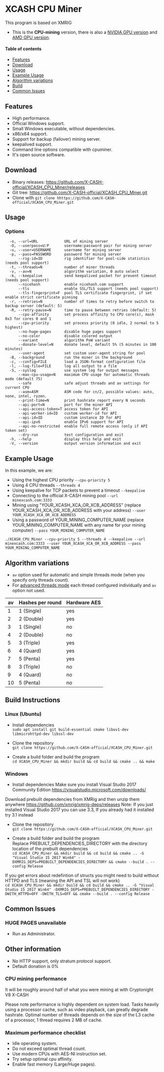 # XCASH CPU Miner

This program is based on XMRIG
* This is the **CPU-mining** version, there is also a [NVIDIA GPU version](https://github.com/X-CASH-official/XCASH_Nvidia_Miner) and [AMD GPU version](https://github.com/X-CASH-official/XCASH_AMD_Miner).

#### Table of contents
* [Features](#features)
* [Download](#download)
* [Usage](#usage)
* [Example Usage](#example-usage)
* [Algorithm variations](#algorithm-variations)
* [Build](#build-instructions)
* [Common Issues](#common-issues)

## Features
* High performance.
* Official Windows support.
* Small Windows executable, without dependencies.
* x86/x64 support.
* Support for backup (failover) mining server.
* keepalived support.
* Command line options compatible with cpuminer.
* It's open source software.

## Download
* Binary releases: https://github.com/X-CASH-official/XCASH_CPU_Miner/releases
* Git tree: https://github.com/X-CASH-official/XCASH_CPU_Miner.git
* Clone with `git clone hhttps://github.com/X-CASH-official/XCASH_CPU_Miner.git`

## Usage

### Options
```
  -o, --url=URL            URL of mining server
  -O, --userpass=U:P       username:password pair for mining server
  -u, --user=USERNAME      username for mining server
  -p, --pass=PASSWORD      password for mining server
      --rig-id=ID          rig identifier for pool-side statistics (needs pool support)
  -t, --threads=N          number of miner threads
  -v, --av=N               algorithm variation, 0 auto select
  -k, --keepalive          send keepalived packet for prevent timeout (needs pool support)
      --nicehash           enable nicehash.com support
      --tls                enable SSL/TLS support (needs pool support)
      --tls-fingerprint=F  pool TLS certificate fingerprint, if set enable strict certificate pinning
  -r, --retries=N          number of times to retry before switch to backup server (default: 5)
  -R, --retry-pause=N      time to pause between retries (default: 5)
      --cpu-affinity       set process affinity to CPU core(s), mask 0x3 for cores 0 and 1
      --cpu-priority       set process priority (0 idle, 2 normal to 5 highest)
      --no-huge-pages      disable huge pages support
      --no-color           disable colored output
      --variant            algorithm PoW variant
      --donate-level=N     donate level, default 5% (5 minutes in 100 minutes)
      --user-agent         set custom user-agent string for pool
  -B, --background         run the miner in the background
  -c, --config=FILE        load a JSON-format configuration file
  -l, --log-file=FILE      log all output to a file
  -S, --syslog             use system log for output messages
      --max-cpu-usage=N    maximum CPU usage for automatic threads mode (default 75)
      --safe               safe adjust threads and av settings for current CPU
      --asm=ASM            ASM code for cn/2, possible values: auto, none, intel, ryzen.
      --print-time=N       print hashrate report every N seconds
      --api-port=N         port for the miner API
      --api-access-token=T access token for API
      --api-worker-id=ID   custom worker-id for API
      --api-id=ID          custom instance ID for API
      --api-ipv6           enable IPv6 support for API
      --api-no-restricted  enable full remote access (only if API token set)
      --dry-run            test configuration and exit
  -h, --help               display this help and exit
  -V, --version            output version information and exit
```

## Example Usage
In this example, we are:
* Using the highest CPU priority `--cpu-priority 5`
* Using 4 CPU threads `--threads 4`
* Using keepalive for TCP packets to prevent a timeout `--keepalive`
* Connecting to the official X-CASH mining pool `--url minexcash.com:3333`
* Mining using "YOUR_XCASH_XCA_OR_XCB_ADDRESS" (replace YOUR_XCASH_XCA_OR_XCB_ADDRESS with your address) `--user YOUR_XCASH_XCA_OR_XCB_ADDRESS`
* Using a password of YOUR_MINING_COMPUTER_NAME (replace YOUR_MINING_COMPUTER_NAME with any name for your mining computer) `--pass YOUR_MINING_COMPUTER_NAME`  

`./XCASH_CPU_Miner --cpu-priority 5 --threads 4 --keepalive --url minexcash.com:3333 --user YOUR_XCASH_XCA_OR_XCB_ADDRESS --pass YOUR_MINING_COMPUTER_NAME`  

## Algorithm variations

- `av` option used for automatic and simple threads mode (when you specify only threads count).
- For [advanced threads mode](https://github.com/xmrig/xmrig/issues/563) each thread configured individually and `av` option not used.

| av | Hashes per round | Hardware AES |
|----|------------------|--------------|
| 1  | 1 (Single)       | yes          |
| 2  | 2 (Double)       | yes          |
| 3  | 1 (Single)       | no           |
| 4  | 2 (Double)       | no           |
| 5  | 3 (Triple)       | yes          |
| 6  | 4 (Quard)        | yes          |
| 7  | 5 (Penta)        | yes          |
| 8  | 3 (Triple)       | no           |
| 9  | 4 (Quard)        | no           |
| 10 | 5 (Penta)        | no           |

## Build Instructions

### Linux (Ubuntu)
* Install dependencies  
`sudo apt install git build-essential cmake libuv1-dev libmicrohttpd-dev libssl-dev`

* Clone the repository  
`git clone https://github.com/X-CASH-official/XCASH_CPU_Miner.git`

* Create a build folder and build the program  
`cd XCASH_CPU_Miner && mkdir build && cd build && cmake .. && make`

### Windows
* Install dependencies
Make sure you install Visual Studio 2017 Community Edition
https://visualstudio.microsoft.com/downloads/

Download prebuilt dependencies from XMRig and then unzip them anywhere
https://github.com/xmrig/xmrig-deps/releases
Note: If you just installed Visual Studio 2017 you can use 3.3, If you already had it installed try 3.1 instead

* Clone the repository   
`git clone https://github.com/X-CASH-official/XCASH_CPU_Miner.git`

* Create a build folder and build the program  
Replace PREBUILT_DEPENDENCIES_DIRECTORY with the directory location of the prebuilt dependencies  
`cd XCASH_CPU_Miner && mkdir build && cd build && cmake .. -G "Visual Studio 15 2017 Win64" -DXMRIG_DEPS=PREBUILT_DEPENDENCIES_DIRECTORY && cmake --build . --config Release`

If you get errors about redefintion of structs you might need to build without HTTPD and TLS (meaning the API and TSL will not work)  
`cd XCASH_CPU_Miner && mkdir build && cd build && cmake .. -G "Visual Studio 15 2017 Win64" -DXMRIG_DEPS=PREBUILT_DEPENDENCIES_DIRECTORY -DWITH_HTTPD=OFF -DWITH_TLS=OFF && cmake --build . --config Release`

## Common Issues
### HUGE PAGES unavailable
* Run as Administrator.

## Other information
* No HTTP support, only stratum protocol support.
* Default donation is 0%


### CPU mining performance
It will be roughly around half of what you were mining at with Cryptonight V8 X-CASH

Please note performance is highly dependent on system load. Tasks heavily using a processor cache, such as video playback, can greatly degrade hashrate. Optimal number of threads depends on the size of the L3 cache of a processor, 1 thread requires 2 MB of cache.

### Maximum performance checklist
* Idle operating system.
* Do not exceed optimal thread count.
* Use modern CPUs with AES-NI instruction set.
* Try setup optimal cpu affinity.
* Enable fast memory (Large/Huge pages).
